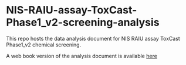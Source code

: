 # NIS-RAIU-assay-ToxCast-Phase1_v2-screening-analysis

This repo hosts the data analysis document for NIS RAIU assay ToxCast Phase1_v2 chemical screening.  

A web book version of the analysis document is available [here](https://njekin.github.io/NIS-RAIU-assay-ToxCast-Phase1_v2-screening-analysis/index.html)

 
